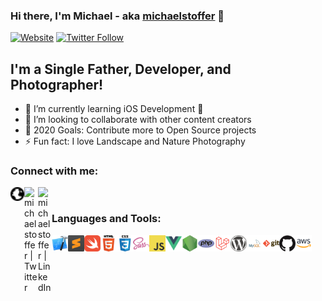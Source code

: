 ### Hi there, I'm Michael - aka [michaelstoffer][website] 👋

[![Website](https://img.shields.io/website?label=michaelstoffer.com&style=for-the-badge&url=https%3A%2F%2Fmichaelstoffer.com)](https://www.michaelstoffer.com)
[![Twitter Follow](https://img.shields.io/twitter/follow/michaelstoffer?color=1DA1F2&logo=twitter&style=for-the-badge)](https://twitter.com/intent/follow?original_referer=https%3A%2F%2Fgithub.com%2Fmichaelstoffer&screen_name=michaelstoffer)

## I'm a Single Father, Developer, and Photographer!

- 🌱 I’m currently learning iOS Development 📱
- 👯 I’m looking to collaborate with other content creators
- 🥅 2020 Goals: Contribute more to Open Source projects
- ⚡ Fun fact: I love Landscape and Nature Photography

### Connect with me:

[<img align="left" alt="michaelstoffer.com" width="22px" src="https://raw.githubusercontent.com/iconic/open-iconic/master/svg/globe.svg" />][website]
[<img align="left" alt="michaelstoffer | Twitter" width="22px" src="https://cdn.jsdelivr.net/npm/simple-icons@v3/icons/twitter.svg" />][twitter]
[<img align="left" alt="michaelstoffer | LinkedIn" width="22px" src="https://cdn.jsdelivr.net/npm/simple-icons@v3/icons/linkedin.svg" />][linkedin]

<br/>

### Languages and Tools:

[<img align="left" alt="XCode" width="26px" src="https://raw.githubusercontent.com/github/explore/80688e429a7d4ef2fca1e82350fe8e3517d3494d/topics/xcode/xcode.png" />][xcode]
[<img align="left" alt="Sublime Text" width="26px" src="https://raw.githubusercontent.com/github/explore/80688e429a7d4ef2fca1e82350fe8e3517d3494d/topics/sublime-text/sublime-text.png" />][sublimetext]
[<img align="left" alt="Swift" width="26px" src="https://raw.githubusercontent.com/github/explore/80688e429a7d4ef2fca1e82350fe8e3517d3494d/topics/swift/swift.png" />][swift]
[<img align="left" alt="HTML5" width="26px" src="https://raw.githubusercontent.com/github/explore/80688e429a7d4ef2fca1e82350fe8e3517d3494d/topics/html/html.png" />][html5]
[<img align="left" alt="CSS3" width="26px" src="https://raw.githubusercontent.com/github/explore/80688e429a7d4ef2fca1e82350fe8e3517d3494d/topics/css/css.png" />][css]
[<img align="left" alt="Sass" width="26px" src="https://raw.githubusercontent.com/github/explore/80688e429a7d4ef2fca1e82350fe8e3517d3494d/topics/sass/sass.png" />][sass]
[<img align="left" alt="JavaScript" width="26px" src="https://raw.githubusercontent.com/github/explore/80688e429a7d4ef2fca1e82350fe8e3517d3494d/topics/javascript/javascript.png" />][javascript]
[<img align="left" alt="Vue" width="26px" src="https://raw.githubusercontent.com/github/explore/80688e429a7d4ef2fca1e82350fe8e3517d3494d/topics/vue/vue.png" />][vuejs]
[<img align="left" alt="Node.js" width="26px" src="https://raw.githubusercontent.com/github/explore/80688e429a7d4ef2fca1e82350fe8e3517d3494d/topics/nodejs/nodejs.png" />][nodejs]
[<img align="left" alt="PHP" width="26px" src="https://raw.githubusercontent.com/github/explore/361e2821e2dea67711cde99c9c40ed357061cf27/topics/php/php.png" />][php]
[<img align="left" alt="Laravel" width="26px" src="https://raw.githubusercontent.com/github/explore/80688e429a7d4ef2fca1e82350fe8e3517d3494d/topics/laravel/laravel.png" />][laravel]
[<img align="left" alt="WordPress" width="26px" src="https://raw.githubusercontent.com/github/explore/80688e429a7d4ef2fca1e82350fe8e3517d3494d/topics/wordpress/wordpress.png" />][wordpress]
[<img align="left" alt="MySQL" width="26px" src="https://raw.githubusercontent.com/github/explore/80688e429a7d4ef2fca1e82350fe8e3517d3494d/topics/mysql/mysql.png" />][mysql]
[<img align="left" alt="Git" width="26px" src="https://raw.githubusercontent.com/github/explore/80688e429a7d4ef2fca1e82350fe8e3517d3494d/topics/git/git.png" />][git]
[<img align="left" alt="GitHub" width="26px" src="https://raw.githubusercontent.com/github/explore/78df643247d429f6cc873026c0622819ad797942/topics/github/github.png" />][github]
[<img align="left" alt="AWS" width="26px" src="https://raw.githubusercontent.com/github/explore/80688e429a7d4ef2fca1e82350fe8e3517d3494d/topics/aws/aws.png" />][aws]

[website]: https://michaelstoffer.com
[twitter]: https://twitter.com/michaelstoffer
[linkedin]: https://linkedin.com/in/michaelstoffer
[xcode]: https://developer.apple.com/xcode/
[swift]: https://developer.apple.com/swift/
[sublimetext]: https://www.sublimetext.com/
[html5]: https://en.wikipedia.org/wiki/HTML5
[css]: https://en.wikipedia.org/wiki/Cascading_Style_Sheets
[sass]: https://sass-lang.com/
[javascript]: https://www.javascript.com/
[vuejs]: https://vuejs.org/
[nodejs]: https://nodejs.org/en/
[php]: https://www.php.net/
[laravel]: https://laravel.com/
[wordpress]: https://wordpress.org/
[mysql]: https://www.mysql.com/
[git]: https://git-scm.com/
[github]: https://github.com/
[aws]: https://aws.amazon.com/
